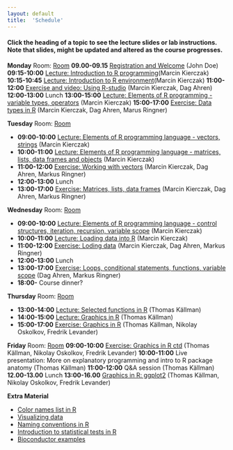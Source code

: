 ```yaml
---
layout: default
title:  'Schedule'
---
```


#### Click the heading of a topic to see the lecture slides or lab instructions. Note that slides, might be updated and altered as the course progresses.

**Monday**
Room: [Room](files/bmc_map.jpg)
**09.00-09.15** [Registration and Welcome](Lectures/XXX.pdf) (John Doe)
**09:15-10:00** [Lecture: Introduction to R programming](Lectures/Lecture_1_-_Introduction.pdf)(Marcin Kierczak)
**10:15-10:45** [Lecture: Introduction to R environment](Lectures/Lecture_2_-_REnvironment.pdf)(Marcin Kierczak)
**11:00-12:00** [Exercise and video: Using R-studio]() (Marcin Kierczak, Dag Ahren)
**12:00-13:00** Lunch
**13:00-15:00** [Lecture: Elements of R programming - variable types, operators](Lectures/Lecture_3_-_Elements1.pdf) (Marcin Kierczak)
**15:00-17:00** [Exercise: Data types in R](Exercises/DataTypes) (Marcin Kierczak, Dag Ahren, Marus Ringner)

**Tuesday**
Room: [Room](files/bmc_map.jpg)
- **09:00-10:00** [Lecture: Elements of R programming language - vectors, strings](Lectures/Lecture_4_-_Elements2.pdf) (Marcin Kierczak)
- **10:00-11:00** [Lecture: Elements of R programming language - matrices, lists, data frames and objects](Lectures/Lecture_5_-_Elements3.pdf) (Marcin Kierczak)
- **11:00-12:00** [Exercise: Working with vectors](Exercises/Vectors) (Marcin Kierczak, Dag Ahren, Markus Ringner)
- **12:00-13:00** Lunch
- **13:00-17:00** [Exercise: Matrices, lists, data frames](Exercises/Dataframes) (Marcin Kierczak, Dag Ahren, Markus Ringner)

**Wednesday**
Room: [Room](files/bmc_map.jpg)
- **09:00-10:00** [Lecture: Elements of R programming language - control structures, iteration, recursion, variable scope](Lectures/Lecture_6_-_Elements4.pdf) (Marcin Kierczak)
- **10:00-11:00** [Lecture: Loading data into R](Lectures/Lecture_7_-_Loading_data.pdf) (Marcin Kierczak)
- **11:00-12:00** [Exercise: Loding data](Exercises/LoadData) (Marcin Kierczak, Dag Ahren, Markus Ringner)
- **12:00-13:00** Lunch
- **13:00-17:00** [Exercise: Loops, conditional statements, functions, variable scope](Exercises/Loops) (Dag Ahren, Markus Ringner)
- **18:00-** Course dinner?

**Thursday**
Room: [Room](files/bmc_map.jpg)
- **13:00-14:00** [Lecture: Selected functions in R](Lecture/XXX.pdf) (Thomas Källman)
- **14:00-15:00** [Lecture: Graphics in R](Lecture/PlotHandson) (Thomas Källman)
- **15:00-17:00** [Exercise: Graphics in R](Exercise/PlotHandson) (Thomas Källman, Nikolay Oskolkov, Fredrik Levander)

**Friday**
Room: [Room](files/bmc_map.jpg)
**09:00-10:00** [Exercise: Graphics in R ctd](Exercise/PlotHandson) (Thomas Källman, Nikolay Oskolkov, Fredrik Levander)
**10:00-11:00** Live presentation: More on explanatory programming and intro to R package anatomy (Thomas Källman)
**11:00-12:00** Q&A session (Thomas Källman)
**12.00-13.00** Lunch
**13:00-16.00** [Graphics in R: ggplot2](Exercises/ggplots) (Thomas Källman, Nikolay Oskolkov, Fredrik Levander)


**Extra Material**
- [Color names list in R](files/Rcolor.pdf)
- [Visualizing data](files/rules_for_using_color.pdf)
- [Naming conventions in R](files/Rnaming.pdf)
- [Introduction to statistical tests in R](files/statests.pdf)
- [Bioconductor examples](https://f1000research.com/channels/bioconductor)





